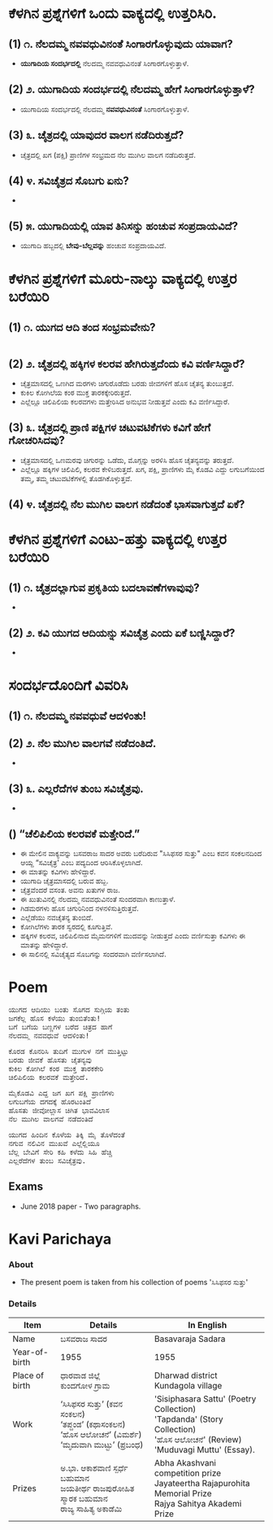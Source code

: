 # ಕೆಳಗಿನ ಪ್ರಶ್ನೆಗಳಿಗೆ ಒಂದು ವಾಕ್ಯದಲ್ಲಿ ಉತ್ತರಿಸಿರಿ.
## (1) ೧. ನೆಲದಮ್ಮ ನವವಧುವಿನಂತೆ ಸಿಂಗಾರಗೊಳ್ಳುವುದು ಯಾವಾಗ?
* **ಯುಗಾದಿಯ ಸಂದರ್ಭದಲ್ಲಿ** ನೆಲದಮ್ಮ ನವವಧುವಿನಂತೆ ಸಿಂಗಾರಗೊಳ್ಳುತ್ತಾಳೆ.

## (2) ೨. ಯುಗಾದಿಯ ಸಂದರ್ಭದಲ್ಲಿ ನೆಲದಮ್ಮ ಹೇಗೆ ಸಿಂಗಾರಗೊಳ್ಳುತ್ತಾಳೆ?
* ಯುಗಾದಿಯ ಸಂದರ್ಭದಲ್ಲಿ ನೆಲದಮ್ಮ **ನವವಧುವಿನಂತೆ** ಸಿಂಗಾರಗೊಳ್ಳುತ್ತಾಳೆ.

## (3) ೩. ಚೈತ್ರದಲ್ಲಿ ಯಾವುದರ ವಾಲಗ ನಡೆದಿರುತ್ತದೆ?
* ಚೈತ್ರದಲ್ಲಿ ಖಗ (ಪಕ್ಷಿ) ಪ್ರಾಣಿಗಳ ಸಂಭ್ರಮದ ನೆಲ ಮುಗಿಲ ವಾಲಗ ನಡೆದಿರುತ್ತದೆ.

## (4) ೪. ಸವಿಚೈತ್ರದ ಸೊಬಗು ಏನು?
*

## (5) ೫. ಯುಗಾದಿಯಲ್ಲಿ ಯಾವ ತಿನಿಸನ್ನು ಹಂಚುವ ಸಂಪ್ರದಾಯವಿದೆ?
* ಯುಗಾದಿ ಹಬ್ಬದಲ್ಲಿ **ಬೇವು-ಬೆಲ್ಲವನ್ನು** ಹಂಚುವ ಸಂಪ್ರದಾಯವಿದೆ.

# ಕೆಳಗಿನ ಪ್ರಶ್ನೆಗಳಿಗೆ ಮೂರು-ನಾಲ್ಕು ವಾಕ್ಯದಲ್ಲಿ ಉತ್ತರ ಬರೆಯಿರಿ
## (1) ೧. ಯುಗದ ಆದಿ ತಂದ ಸಂಭ್ರಮವೇನು?
<pre>
</pre>

## (2) ೨. ಚೈತ್ರದಲ್ಲಿ ಹಕ್ಕಿಗಳ ಕಲರವ ಹೇಗಿರುತ್ತದೆಂದು ಕವಿ ವರ್ಣಿಸಿದ್ದಾರೆ?
* ಚೈತ್ರಮಾಸದಲ್ಲಿ ಒಣಗಿದ ಮರಗಳು ಚಿಗುರೊಡೆದು ಬರಡು ಜೀವಗಳಿಗೆ ಹೊಸ ಚೈತನ್ಯ ತುಂಬುತ್ತದೆ.
* ಕುಕಿಲ ಕೋಗಿಲೆಯ ಕಂಠ ಮುಕ್ತ ತಾರಕಕ್ಕೇರಿರುತ್ತದೆ.
* ಎಲ್ಲೆಲ್ಲೂ ಚಿಲಿಪಿಲಿಯ ಕಲರವಗಳು ಮತ್ತೇರಿಸಿದ ಅನುಭವ ನೀಡುತ್ತವೆ ಎಂದು ಕವಿ ವರ್ಣಿಸಿದ್ದಾರೆ.

## (3) ೩. ಚೈತ್ರದಲ್ಲಿ ಪ್ರಾಣಿ ಪಕ್ಷಿಗಳ ಚಟುವಟಿಕೆಗಳು ಕವಿಗೆ ಹೇಗೆ ಗೋಚರಿಸಿದವು?
* ಚೈತ್ರಮಾಸದಲ್ಲಿ ಒಣಮರವು ಚಿಗುರನ್ನು ಒಡೆದು, ಮೊಗ್ಗನ್ನು ಅರಳಿಸಿ ಹೊಸ ಚೈತನ್ಯವನ್ನು ತರುತ್ತದೆ.
* ಎಲ್ಲೆಲ್ಲೂ ಹಕ್ಕಿಗಳ ಚಿಲಿಪಿಲಿ, ಕಲರವ ಕೇಳಿಬರುತ್ತದೆ. ಖಗ, ಪಕ್ಷಿ, ಪ್ರಾಣಿಗಳು ಮೈ ಕೊಡವಿ ಎದ್ದು ಲಗುಬಗೆಯಿಂದ ತಮ್ಮ, ತಮ್ಮ ಚಟುವಟಿಕೆಗಳಲ್ಲಿ ತೊಡಗಿಕೊಳ್ಳುತ್ತವೆ.

## (4) ೪. ಚೈತ್ರದಲ್ಲಿ ನೆಲ ಮುಗಿಲ ವಾಲಗ ನಡೆದಂತೆ ಭಾಸವಾಗುತ್ತದೆ ಏಕೆ?

# ಕೆಳಗಿನ ಪ್ರಶ್ನೆಗಳಿಗೆ ಎಂಟು-ಹತ್ತು  ವಾಕ್ಯದಲ್ಲಿ ಉತ್ತರ ಬರೆಯಿರಿ
## (1)  ೧. ಚೈತ್ರದಲ್ಲಾಗುವ ಪ್ರಕೃತಿಯ ಬದಲಾವಣೆಗಳಾವುವು?
*

## (2) ೨. ಕವಿ ಯುಗದ ಆದಿಯನ್ನು ಸವಿಚೈತ್ರ ಎಂದು ಏಕೆ ಬಣ್ಣಿಸಿದ್ದಾರೆ?
*

# ಸಂದರ್ಭದೊಂದಿಗೆ ವಿವರಿಸಿ
## (1) ೧. ನೆಲದಮ್ಮ ನವವಧುವೆ ಆದಳಿಂತು!

## (2) ೨. ನೆಲ ಮುಗಿಲ ವಾಲಗವೆ ನಡೆದಂತಿದೆ.
*

## (3) ೩. ಎಲ್ಲರೆದೆಗಳ ತುಂಬ ಸವಿಚೈತ್ರವು.
*
## () “ಚೆಲಿಪಿಲಿಯ ಕಲರವಕೆ ಮತ್ತೇರಿದೆ.”
* ಈ ಮೇಲಿನ ವಾಕ್ಯವನ್ನು ಬಸವರಾಜ ಸಾದರ ಅವರು ಬರೆದಿರುವ "ಸಿಸಿಫಸರ ಸುತ್ತು" ಎಂಬ ಕವನ ಸಂಕಲನದಿಂದ ಆಯ್ದ “ಸವಿಚೈತ್ರ' ಎಂಬ ಪದ್ಯದಿಂದ ಆರಿಸಿಕೊಳ್ಳಲಾಗಿದೆ.
* ಈ ಮಾತನ್ನು ಕವಿಗಳು ಹೇಳಿದ್ದಾರೆ.
* ಯುಗಾದಿ ಚೈತ್ರಮಾಸದಲ್ಲಿ ಬರುವ ಹಬ್ಬ.
* ಚೈತ್ರವೆಂದರೆ ವಸಂತ. ಅವನು ಖತುಗಳ ರಾಜ.
* ಈ ಖುತುವಿನಲ್ಲಿ ನೆಲದಮ್ಮ ನವವಧುವಿನಂತೆ ಸುಂದರವಾಗಿ ಕಾಣುತ್ತಾಳೆ.
* ಗಿಡಮರಗಳು ಹೊಸ ಚಿಗುರಿನಿಂದ ನಳನಳಿಸುತ್ತಿರುತ್ತವೆ.
* ಎಲ್ಲೆಡೆಯು ನವಚೈತನ್ಯ ತುಂಬಿದೆ.
* ಕೋಗಿಲೆಗಳು ತಾರಕ ಸ್ವರದಲ್ಲಿ ಕೂಗುತ್ತಿವೆ.
* ಹಕ್ಕಿಗಳ ಕಲರವ, ಚಿಲಿಪಿಲಿನಾದ ಮೈಮನಗಳಿಗೆ ಮುದವನ್ನು ನೀಡುತ್ತದೆ ಎಂದು ವರ್ಣಿಸುತ್ತಾ ಕವಿಗಳು ಈ ಮಾತನ್ನು ಹೇಳಿದ್ದಾರೆ.
* ಈ ಸಾಲಿನಲ್ಲಿ ಸವಿಚೈತ್ಯದ ಸೊಬಗನ್ನು ಸಂದರವಾಗಿ ವರ್ಣಿಸಲಾಗಿದೆ.

# Poem
<pre>
ಯುಗದ ಆದಿಯು ಬಂತು ಸೊಗದ ಸುಗ್ಗಿಯ ತಂತು
ಜಗಕೆಲ್ಲ ಹೊಸ ಕಳೆಯು ತುಂಬಿತೆಂತು!
ಬಗೆ ಬಗೆಯ ಬಣ್ಣಗಳ ಬರೆದ ಚಿತ್ರದ ಹಾಗೆ
ನೆಲದಮ್ಮ ನವವಧುವೆ ಆದಳಿಂತು!
</pre>

<pre>
ಕೊರಡ ಕೊನರಿಸಿ ತುದಿಗೆ ಮುಗುಳ ನಗೆ ಮುತ್ತಿಟ್ಟು
ಬರಡು ಜೀವಕೆ ಹೊಸತು ಚೈತನ್ಯವು
ಕುಕಿಲ ಕೋಗಿಲೆ ಕಂಠ ಮುಕ್ತ ತಾರಕಕೇರಿ
ಚಿಲಿಪಿಲಿಯ ಕಲರವಕೆ ಮತ್ತೇರಿದೆ.
</pre>

<pre>
ಮೈಕೊಡವಿ ಎದ್ದ ಜಗ ಖಗ ಪಕ್ಷಿ ಪ್ರಾಣಿಗಳು
ಲಗುಬಗೆಯ ದಗದಕ್ಕೆ ಹೊರಟಂತಿದೆ
ಹೊಸತು ಜೀವೋಲ್ಲಾಸ ಚಿಗಿತ ಭಾವವಿಲಾಸ
ನೆಲ ಮುಗಿಲ ವಾಲಗವೆ ನಡೆದಂತಿದೆ
</pre>

<pre>
ಯುಗದ ಹಿಂದಿನ ಕೊಳೆಯ ತಿಕ್ಕಿ ಮೈ ತೊಳೆದಂತೆ
ನಗುವ ನಲಿವಿನ ಮುಖವೆ ಎಲ್ಲೆಲ್ಲಿಯೂ
ಬೆಲ್ಲ ಬೇವಿಗೆ ಸೇರಿ ಕಹಿ ಕಳೆದು ಸಿಹಿ ಹೆಚ್ಚಿ
ಎಲ್ಲರೆದೆಗಳ ತುಂಬ ಸವಿಚೈತ್ರವು.</pre>
</pre>

## Exams
* June 2018 paper - Two paragraphs.

# Kavi Parichaya
### About 
* The present poem is taken from his collection of poems 'ಸಿಸಿಫಸರ ಸುತ್ತು'

### Details
|Item | Details| In English|
|-|-|-|
|Name |ಬಸವರಾಜ ಸಾದರ| Basavaraja Sadara
|Year-of-birth|1955|1955
|Place of birth|ಧಾರವಾಡ ಜಿಲ್ಲೆ <br> ಕುಂದಗೋಳ ಗ್ರಾಮ| Dharwad district <br> Kundagola village
|Work |  ‘ಸಿಸಿಫಸರ ಸುತ್ತು’ (ಕವನ ಸಂಕಲನ) <br> ‘ತಪ್ದಂಡ’ (ಕಥಾಸಂಕಲನ) <br> ‘ಹೊಸ ಆಲೋಚನೆ’ (ವಿಮರ್ಶೆ) <br> ‘ಮೃದುವಾಗಿ ಮುಟ್ಟು’ (ಪ್ರಬಂಧ) | 'Sisiphasara Sattu' (Poetry Collection) <br> 'Tapdanda' (Story Collection)<br> 'ಹೊಸ ಆಲೋಚನೆ' (Review)<br> 'Muduvagi Muttu' (Essay).
|Prizes| ಅ.ಭಾ. ಆಕಾಶವಾಣಿ ಸ್ಪರ್ಧೆ ಬಹುಮಾನ <br> ಜಯತೀರ್ಥ ರಾಜಪುರೋಹಿತ ಸ್ಮಾರಕ ಬಹುಮಾನ <br> ರಾಜ್ಯ ಸಾಹಿತ್ಯ ಅಕಾಡೆಮಿ | Abha Akashvani competition prize <br>  Jayateertha Rajapurohita Memorial Prize <br> Rajya Sahitya Akademi Prize |
